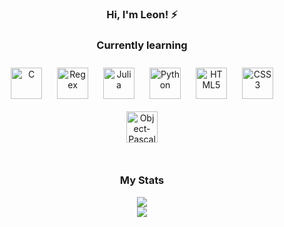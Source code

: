 ### <div align="center">Hi, I'm Leon! ⚡</div>  

### <div align="center">Currently learning</div>  
<div align="center">  
<img style="margin: 10px" src="https://svgshare.com/i/YzN.svg" alt="C" height="50" />
<img style="margin: 10px" src="https://svgshare.com/i/Yyh.svg" alt="Regex" height="50" />
<img style="margin: 10px" src="https://svgshare.com/i/YyJ.svg" alt="Julia" height="50" />
<img style="margin: 10px" src="https://profilinator.rishav.dev/skills-assets/python-original.svg" alt="Python" height="50" />
<img style="margin: 10px" src="https://profilinator.rishav.dev/skills-assets/html5-original-wordmark.svg" alt="HTML5" height="50" />  
<img style="margin: 10px" src="https://profilinator.rishav.dev/skills-assets/css3-original-wordmark.svg" alt="CSS3" height="50" />  
<img style="margin: 10px" src="https://i.imgur.com/8UwjAjY.png" alt="Object-Pascal" height="50" />
  
</div>
                                                                                                                                 
</br>

### <div align="center">My Stats</div> 

<div align="center"><img src="https://github-readme-stats.vercel.app/api?username=leonsp95&show_icons=true&count_private=true&hide_border=true" align="center" /></div>  
<div align="center"><img src="https://github-readme-stats.vercel.app/api/top-langs/?username=leonsp95&layout=compact" align="center" /></div>

